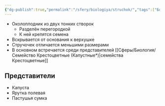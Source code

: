 ```yaml
---
{"dg-publish":true,"permalink":"/sfery/biologiya/struchok/","tags":["Ботаника"]}
---
```


- Околоплодник из двух тонких створок
	- Разделён перегородкой 
	- К ней крепятся семена 
- Вскрывается от основания к верхушке
- Стручочек отличается меньшими размерами 
- В основном встречается среди представителей [[Сферы/Биология/Семейство Крестоцветные (Капустные*)\|семейства Крестоцветные]]
## Представители
- Капуста
- Ярутка полевая
- Пастушья сумка 
  